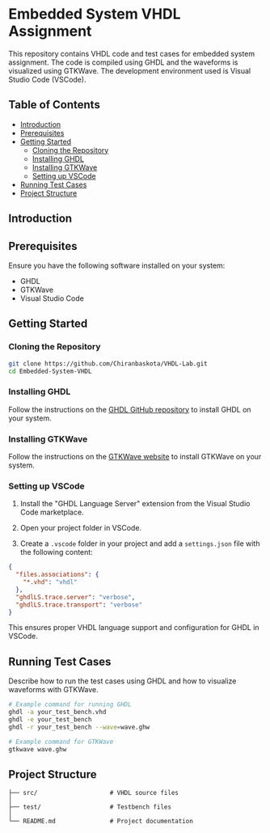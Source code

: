 # Embedded System VHDL Assignment

This repository contains VHDL code and test cases for  embedded system assignment. The code is compiled using GHDL and the waveforms is visualized using GTKWave. The development environment used is Visual Studio Code (VSCode).

## Table of Contents

- [Introduction](#introduction)
- [Prerequisites](#prerequisites)
- [Getting Started](#getting-started)
  - [Cloning the Repository](#cloning-the-repository)
  - [Installing GHDL](#installing-ghdl)
  - [Installing GTKWave](#installing-gtkwave)
  - [Setting up VSCode](#setting-up-vscode)
- [Running Test Cases](#running-test-cases)
- [Project Structure](#project-structure)

## Introduction


## Prerequisites

Ensure you have the following software installed on your system:

- GHDL
- GTKWave
- Visual Studio Code

## Getting Started

### Cloning the Repository

```bash
git clone https://github.com/Chiranbaskota/VHDL-Lab.git
cd Embedded-System-VHDL
```

### Installing GHDL

Follow the instructions on the [GHDL GitHub repository](https://github.com/ghdl/ghdl) to install GHDL on your system.

### Installing GTKWave

Follow the instructions on the [GTKWave website](http://gtkwave.sourceforge.net/) to install GTKWave on your system.

### Setting up VSCode

1. Install the "GHDL Language Server" extension from the Visual Studio Code marketplace.

2. Open your project folder in VSCode.

3. Create a `.vscode` folder in your project and add a `settings.json` file with the following content:

```json
{
  "files.associations": {
    "*.vhd": "vhdl"
  },
  "ghdlLS.trace.server": "verbose",
  "ghdlLS.trace.transport": "verbose"
}
```

This ensures proper VHDL language support and configuration for GHDL in VSCode.

## Running Test Cases

Describe how to run the test cases using GHDL and how to visualize waveforms with GTKWave.

```bash
# Example command for running GHDL
ghdl -a your_test_bench.vhd
ghdl -e your_test_bench
ghdl -r your_test_bench --wave=wave.ghw
```

```bash
# Example command for GTKWave
gtkwave wave.ghw
```

## Project Structure


```
├── src/                    # VHDL source files
│   
├── test/                   # Testbench files
│   
└── README.md               # Project documentation
```